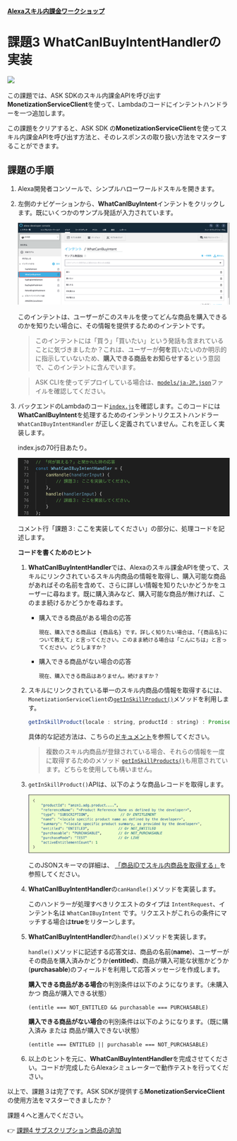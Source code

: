 **[Alexaスキル内課金ワークショップ](../README.md)**

# 課題3 **WhatCanIBuyIntentHandler**の実装
<img src="https://m.media-amazon.com/images/G/01/mobile-apps/dex/alexa/alexa-skills-kit/tutorials/quiz-game/header._TTH_.png" />

この課題では、ASK SDKのスキル内課金APIを呼び出す**MonetizationServiceClient**を使って、Lambdaのコードにインテントハンドラーを一つ追加します。

この課題をクリアすると、ASK SDK の**MonetizationServiceClient**を使ってスキル内課金APIを呼び出す方法と、そのレスポンスの取り扱い方法をマスターすることができます。

## 課題の手順

1. Alexa開発者コンソールで、シンプルハローワールドスキルを開きます。

1. 左側のナビゲーションから、**WhatCanIBuyIntent**インテントをクリックします。既にいくつかのサンプル発話が入力されています。

    ![3-1](./images/3-1-model-what-can-i-buy-intent.png)

    このインテントは、ユーザーがこのスキルを使ってどんな商品を購入できるのかを知りたい場合に、その情報を提供するためのインテントです。

    > このインテントには「買う」「買いたい」という発話も含まれていることに気づきましたか？これは、ユーザーが**何を**買いたいのか明示的に指示していないため、**購入できる商品をお知らせする**という意図で、このインテントに含んでいます。

    > ASK CLIを使ってデプロイしている場合は、[`models/ja-JP.json`](./models/ja-JP.json)ファイルを確認してください。

1. バックエンドのLambdaのコード[`index.js`](./lambda/custom/index.js)を確認します。このコードには**WhatCanIBuyIntent**を処理するためのインテントリクエストハンドラー`WhatCanIBuyIntentHandler` が正しく定義されていません。これを正しく実装します。

    index.jsの70行目あたり。

    ![3-2](./images/3-2-what-can-i-buy-intent-handler.png)

    コメント行「課題３: ここを実装してください」の部分に、処理コードを記述します。

    **コードを書くためのヒント**

     1. **WhatCanIBuyIntentHandler**では、Alexaのスキル課金APIを使って、スキルにリンクされているスキル内商品の情報を取得し、購入可能な商品があればその名前を含めて、さらに詳しい情報を知りたいかどうかをユーザーに尋ねます。既に購入済みなど、購入可能な商品が無ければ、このまま続けるかどうかを尋ねます。

        - 購入できる商品がある場合の応答
            ```
            現在、購入できる商品は {商品名} です。詳しく知りたい場合は、「{商品名}について教えて」と言ってください。このまま続ける場合は「こんにちは」と言ってください。どうしますか？
            ```
        - 購入できる商品がない場合の応答
            ```
            現在、購入できる商品はありません。続けますか？
            ```

     1. スキルにリンクされている単一のスキル内商品の情報を取得するには、`MonetizationServiceClient`の[`getInSkillProduct()`](https://ask-sdk-for-nodejs.readthedocs.io/ja/latest/Calling-Alexa-Service-APIs.html#getinskillproduct)メソッドを利用します。

        
        ```JavaScript
        getInSkillProduct(locale : string, productId : string) : Promise<services.monetization.InSkillProduct>
        ```
        具体的な記述方法は、こちらの[ドキュメント](https://ask-sdk-for-nodejs.readthedocs.io/ja/latest/Calling-Alexa-Service-APIs.html#getinskillproduct)を参照してください。
    
        > 複数のスキル内商品が登録されている場合、それらの情報を一度に取得するためのメソッド [`getInSkillProducts()`](https://ask-sdk-for-nodejs.readthedocs.io/ja/latest/Calling-Alexa-Service-APIs.html#getinskillproducts)も用意されています。どちらを使用しても構いません。

    1. `getInSkillProduct()`APIは、以下のような商品レコードを取得します。

        ![3-3](./images/3-3-get-inskillproduct-response.png)

        このJSONスキーマの詳細は、 [「商品IDでスキル内商品を取得する」](https://developer.amazon.com/ja/docs/in-skill-purchase/in-skill-product-service.html#request)を参照してください。

    1. **WhatCanIBuyIntentHandler**の`canHandle()`メソッドを実装します。

        このハンドラーが処理すべきリクエストのタイプは `IntentRequest`、インテント名は `WhatCanIBuyIntent` です。リクエストがこれらの条件にマッチする場合は**true**をリターンします。

    1. **WhatCanIBuyIntentHandler**の`handle()`メソッドを実装します。

        `handle()`メソッドに記述する応答文は、商品の名前(**name**)、ユーザーがその商品を購入済みかどうか(**entitled**)、商品が購入可能な状態かどうか(**purchasable**)のフィールドを利用して応答メッセージを作成します。

        **購入できる商品がある場合**の判別条件は以下のようになります。（未購入 かつ 商品が購入できる状態）
        ```
        (entitle === NOT_ENTITLED && purchasable === PURCHASABLE)
        ```

        **購入できる商品がない場合**の判別条件は以下のようになります。（既に購入済み または 商品が購入できない状態）
        ```
        (entitle === ENTITLED || purchasable === NOT_PURCHASABLE)
        ```

    1. 以上のヒントを元に、**WhatCanIBuyIntentHandler**を完成させてください。コードが完成したらAlexaシミュレーターで動作テストを行ってください。

以上で、課題３は完了です。ASK SDKが提供する**MonetizationServiceClient**の使用方法をマスターできましたか？

課題４へと進んでください。

:point_right: [課題4 サブスクリプション商品の追加](4-adding-subscription-product.md)








